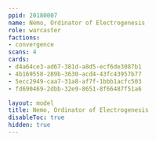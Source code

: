 ```yaml
---
ppid: 20180007
name: Nemo, Ordinator of Electrogenesis
role: warcaster
factions:
- convergence
scans: 4
cards:
- d4a64ce3-ad67-381d-a8d5-ecf6de3087b1
- 4b169558-289b-3630-acd4-43fc43957b77
- 5ecc2949-caa7-31a8-af7f-1bbb1acfc503
- fd690469-2dbb-32e9-8651-8f66487f51a6

layout: model
title: Nemo, Ordinator of Electrogenesis
disableToc: true
hidden: true
---
```

